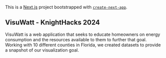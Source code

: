 This is a [Next.js](https://nextjs.org/) project bootstrapped with [`create-next-app`](https://github.com/vercel/next.js/tree/canary/packages/create-next-app).

## VisuWatt - KnightHacks 2024

VisuWatt is a web application that seeks to educate homeowners on energy consumption and the resources available to them to further that goal. Working with 10 different counties in Florida, we created datasets to provide a snapshot of our visualization goal.
